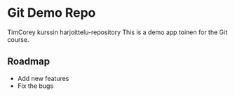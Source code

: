 # Git Demo Repo
TimCorey kurssin harjoittelu-repository
This is a demo app toinen for the Git course.
## Roadmap
* Add new features
* Fix the bugs
